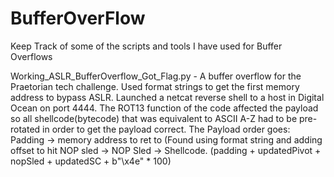 # BufferOverFlow
Keep Track of some of the scripts and tools I have used for Buffer Overflows

Working_ASLR_BufferOverflow_Got_Flag.py - A buffer overflow for the Praetorian tech challenge. Used format strings to get the first memory address to bypass ASLR. Launched a netcat reverse shell to a host in Digital Ocean on port 4444. The ROT13 function of the code affected the payload so all shellcode(bytecode) that was equivalent to ASCII A-Z had to be pre-rotated in order to get the payload correct. The Payload order goes: Padding -> memory address to ret to (Found using format string and adding offset to hit NOP sled -> NOP Sled -> Shellcode.  (padding + updatedPivot + nopSled + updatedSC + b"\x4e" * 100)
